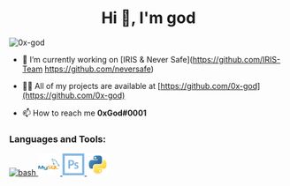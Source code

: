 <h1 align="center">Hi 👋, I'm god</h1>
<p align="left"> <img src="https://komarev.com/ghpvc/?username=0x-god&label=Profile%20views&color=0e75b6&style=flat" alt="0x-god" /> </p>

- 🔭 I’m currently working on [IRIS & Never Safe](https://github.com/IRIS-Team https://github.com/neversafe)

- 👨‍💻 All of my projects are available at [https://github.com/0x-god](https://github.com/0x-god)

- 📫 How to reach me **0xGod#0001**


<h3 align="left">Languages and Tools:</h3>
<p align="left"> <a href="https://www.gnu.org/software/bash/" target="_blank"> <img src="https://www.vectorlogo.zone/logos/gnu_bash/gnu_bash-icon.svg" alt="bash" width="40" height="40"/> </a> <a href="https://www.mysql.com/" target="_blank"> <img src="https://raw.githubusercontent.com/devicons/devicon/master/icons/mysql/mysql-original-wordmark.svg" alt="mysql" width="40" height="40"/> </a> <a href="https://www.photoshop.com/en" target="_blank"> <img src="https://raw.githubusercontent.com/devicons/devicon/master/icons/photoshop/photoshop-line.svg" alt="photoshop" width="40" height="40"/> </a> <a href="https://www.python.org" target="_blank"> <img src="https://raw.githubusercontent.com/devicons/devicon/master/icons/python/python-original.svg" alt="python" width="40" height="40"/> </a> </p>
